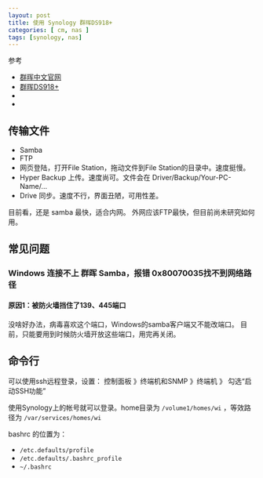 ```yaml
---
layout: post
title: 使用 Synology 群晖DS918+
categories: [ cm, nas ]
tags: [synology, nas]
---
```


参考
* [群晖中文官网](https://www.synology.cn/zh-cn/dsm/)
* [群晖DS918+](https://www.synology.cn/zh-cn/support/download/DS918+)
* []()
* []()


## 传输文件

* Samba
* FTP
* 网页登陆，打开File Station，拖动文件到File Station的目录中。速度挺慢。
* Hyper Backup 上传。速度尚可。文件会在 Driver/Backup/Your-PC-Name/...
* Drive 同步。速度不行，界面丑陋，可用性差。

目前看，还是 samba 最快，适合内网。
外网应该FTP最快，但目前尚未研究如何用。







## 常见问题

### Windows 连接不上 群晖 Samba，报错 0x80070035找不到网络路径

#### 原因1：被防火墙挡住了139、445端口

没啥好办法，病毒喜欢这个端口，Windows的samba客户端又不能改端口。
目前，只能要用到时候防火墙开放这些端口，用完再关闭。






## 命令行

可以使用ssh远程登录，设置： 控制面板 》终端机和SNMP 》终端机 》 勾选“启动SSH功能”

使用Synology上的帐号就可以登录。home目录为 `/volume1/homes/wi` ，等效路径为 `/var/services/homes/wi`

bashrc 的位置为：
* `/etc.defaults/profile `
* `/etc.defaults/.bashrc_profile `
* `~/.bashrc`




